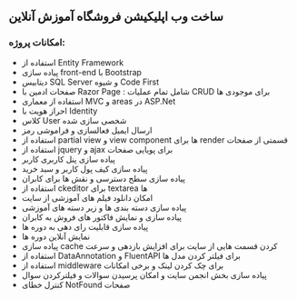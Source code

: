 ## ساخت وب اپلیکیشن فروشگاه آموزش آنلاین
### امکانات پروژه:
- استفاده از Entity Framework
- پیاده سازی front-end با Bootstrap
- دیتابیس SQL Server و شیوه Code First
- صفحات ادمین با Razor Page : شامل تمام عملیات CRUD برای موجودی ها
- استفاده از معماری MVC و areas در ASP.Net
- احراز هویت با Identity
- کلاس User شخصی سازی شده
- ارسال ایمیل فعالسازی و فراموشی رمز
- استفاده از partial view و view component ها برای render قسمتی از صفحات
- استفاده از jquery و ajax برای پویایی صفحات
- پیاده سازی پنل کاربری کاربر
- پیاده سازی کیف پول کاربر و سبد خرید
- پیاده سازی سطح دسترسی و نقش ها برای کابران
- استفاده از ckeditor برای textarea ها
- امکان دانلود فیلم های آموزشی از سایت
- پیاده سازی دسته بندی ها و زیر دسته های آموزشی
- پیاده سازی و نمایش فاکتور های فروش به کابران
- پیاده سازی قابلیت رای دهی به دوره ها
- نمایش آنلاین دوره ها
- پیاده سازی cache کردن قسمت هایی از سایت برای افزایش بازدهی و سرعت
- استفاده از DataAnnotation و FluentAPI برای فیلتر کردن مدل ها
- استفاده از middleware برای چک کردن لینک و برخی امکانات
- پیاده سازی بخش انجمن سایت و امکان پرسیدن سوالات و فیلترکردن سوال
- کنترل خطای NotFound صفحات
